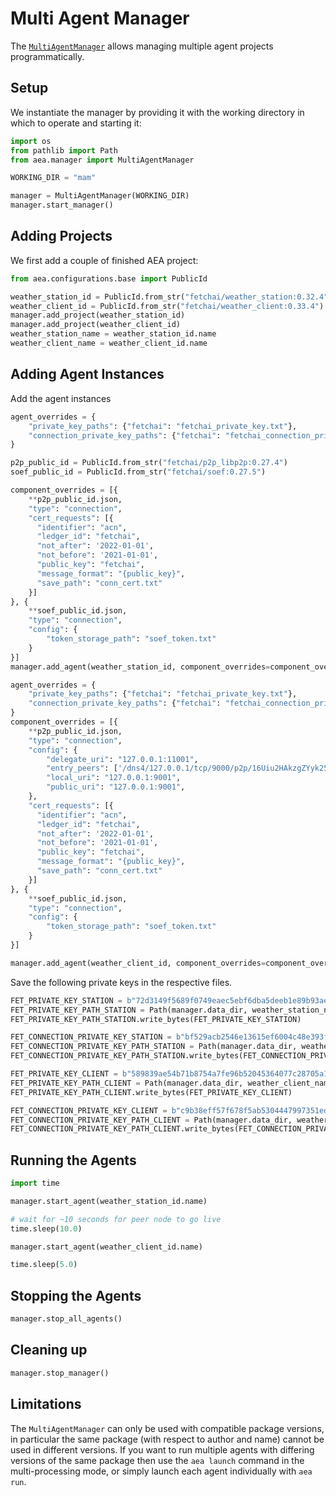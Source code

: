 # Multi Agent Manager

The <a href="../api/manager/manager">`MultiAgentManager`</a> allows managing multiple agent projects programmatically.

## Setup

We instantiate the manager by providing it with the working directory in which to operate and starting it:

``` python
import os
from pathlib import Path
from aea.manager import MultiAgentManager

WORKING_DIR = "mam"

manager = MultiAgentManager(WORKING_DIR)
manager.start_manager()
```

## Adding Projects

We first add a couple of finished AEA project:

``` python
from aea.configurations.base import PublicId

weather_station_id = PublicId.from_str("fetchai/weather_station:0.32.4")
weather_client_id = PublicId.from_str("fetchai/weather_client:0.33.4")
manager.add_project(weather_station_id)
manager.add_project(weather_client_id)
weather_station_name = weather_station_id.name
weather_client_name = weather_client_id.name
```

## Adding Agent Instances

Add the agent instances

``` python
agent_overrides = {
    "private_key_paths": {"fetchai": "fetchai_private_key.txt"},
    "connection_private_key_paths": {"fetchai": "fetchai_connection_private_key.txt"}
}

p2p_public_id = PublicId.from_str("fetchai/p2p_libp2p:0.27.4")
soef_public_id = PublicId.from_str("fetchai/soef:0.27.5")

component_overrides = [{
    **p2p_public_id.json,
    "type": "connection",
    "cert_requests": [{
      "identifier": "acn",
      "ledger_id": "fetchai",
      "not_after": '2022-01-01',
      "not_before": '2021-01-01',
      "public_key": "fetchai",
      "message_format": "{public_key}",
      "save_path": "conn_cert.txt"
    }]
}, {
    **soef_public_id.json,
    "type": "connection",
    "config": {
        "token_storage_path": "soef_token.txt"
    }
}]
manager.add_agent(weather_station_id, component_overrides=component_overrides, agent_overrides=agent_overrides)

agent_overrides = {
    "private_key_paths": {"fetchai": "fetchai_private_key.txt"},
    "connection_private_key_paths": {"fetchai": "fetchai_connection_private_key.txt"}
}
component_overrides = [{
    **p2p_public_id.json,
    "type": "connection",
    "config": {
        "delegate_uri": "127.0.0.1:11001",
        "entry_peers": ['/dns4/127.0.0.1/tcp/9000/p2p/16Uiu2HAkzgZYyk25XjAhmgXcdMbahrHYi18uuAzHuxPn1KkdmLRw'],
        "local_uri": "127.0.0.1:9001",
        "public_uri": "127.0.0.1:9001",
    },
    "cert_requests": [{
      "identifier": "acn",
      "ledger_id": "fetchai",
      "not_after": '2022-01-01',
      "not_before": '2021-01-01',
      "public_key": "fetchai",
      "message_format": "{public_key}",
      "save_path": "conn_cert.txt"
    }]
}, {
    **soef_public_id.json,
    "type": "connection",
    "config": {
        "token_storage_path": "soef_token.txt"
    }
}]

manager.add_agent(weather_client_id, component_overrides=component_overrides, agent_overrides=agent_overrides)
```

Save the following private keys in the respective files.

``` python
FET_PRIVATE_KEY_STATION = b"72d3149f5689f0749eaec5ebf6dba5deeb1e89b93ae1c58c71fd43dfaa231e87"
FET_PRIVATE_KEY_PATH_STATION = Path(manager.data_dir, weather_station_name, "fetchai_private_key.txt").absolute()
FET_PRIVATE_KEY_PATH_STATION.write_bytes(FET_PRIVATE_KEY_STATION)

FET_CONNECTION_PRIVATE_KEY_STATION = b"bf529acb2546e13615ef6004c48e393f0638a5dc0c4979631a9a4bc554079f6f"
FET_CONNECTION_PRIVATE_KEY_PATH_STATION = Path(manager.data_dir, weather_station_name, "fetchai_connection_private_key.txt").absolute()
FET_CONNECTION_PRIVATE_KEY_PATH_STATION.write_bytes(FET_CONNECTION_PRIVATE_KEY_STATION)

FET_PRIVATE_KEY_CLIENT = b"589839ae54b71b8754a7fe96b52045364077c28705a1806b74441debcae16e0a"
FET_PRIVATE_KEY_PATH_CLIENT = Path(manager.data_dir, weather_client_name, "fetchai_private_key.txt").absolute()
FET_PRIVATE_KEY_PATH_CLIENT.write_bytes(FET_PRIVATE_KEY_CLIENT)

FET_CONNECTION_PRIVATE_KEY_CLIENT = b"c9b38eff57f678f5ab5304447997351edb08eceb883267fa4ad849074bec07e4"
FET_CONNECTION_PRIVATE_KEY_PATH_CLIENT = Path(manager.data_dir, weather_client_name, "fetchai_connection_private_key.txt").absolute()
FET_CONNECTION_PRIVATE_KEY_PATH_CLIENT.write_bytes(FET_CONNECTION_PRIVATE_KEY_CLIENT)
```

## Running the Agents

``` python
import time

manager.start_agent(weather_station_id.name)

# wait for ~10 seconds for peer node to go live
time.sleep(10.0)

manager.start_agent(weather_client_id.name)

time.sleep(5.0)
```

## Stopping the Agents

``` python
manager.stop_all_agents()
```

## Cleaning up

``` python
manager.stop_manager()
```

## Limitations

The `MultiAgentManager` can only be used with compatible package versions, in particular the same package (with respect to author and name) cannot be used in different versions. If you want to run multiple agents with differing versions of the same package then use the `aea launch` command in the multi-processing mode, or simply launch each agent individually with `aea run`.
